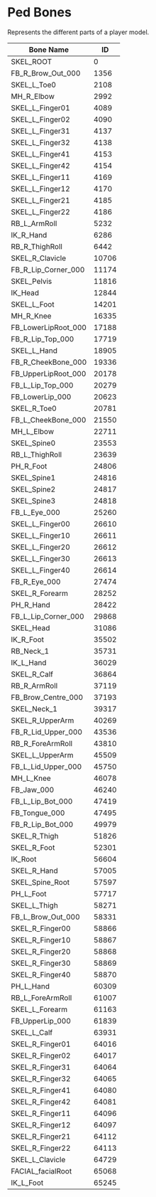 

# Ped Bones

Represents the different parts of a player model.

| Bone Name           | ID    |
| ------------------- | ----- |
| SKEL_ROOT           | 0     |
| FB_R_Brow_Out_000   | 1356  |
| SKEL_L_Toe0         | 2108  |
| MH_R_Elbow          | 2992  |
| SKEL_L_Finger01     | 4089  |
| SKEL_L_Finger02     | 4090  |
| SKEL_L_Finger31     | 4137  |
| SKEL_L_Finger32     | 4138  |
| SKEL_L_Finger41     | 4153  |
| SKEL_L_Finger42     | 4154  |
| SKEL_L_Finger11     | 4169  |
| SKEL_L_Finger12     | 4170  |
| SKEL_L_Finger21     | 4185  |
| SKEL_L_Finger22     | 4186  |
| RB_L_ArmRoll        | 5232  |
| IK_R_Hand           | 6286  |
| RB_R_ThighRoll      | 6442  |
| SKEL_R_Clavicle     | 10706 |
| FB_R_Lip_Corner_000 | 11174 |
| SKEL_Pelvis         | 11816 |
| IK_Head             | 12844 |
| SKEL_L_Foot         | 14201 |
| MH_R_Knee           | 16335 |
| FB_LowerLipRoot_000 | 17188 |
| FB_R_Lip_Top_000    | 17719 |
| SKEL_L_Hand         | 18905 |
| FB_R_CheekBone_000  | 19336 |
| FB_UpperLipRoot_000 | 20178 |
| FB_L_Lip_Top_000    | 20279 |
| FB_LowerLip_000     | 20623 |
| SKEL_R_Toe0         | 20781 |
| FB_L_CheekBone_000  | 21550 |
| MH_L_Elbow          | 22711 |
| SKEL_Spine0         | 23553 |
| RB_L_ThighRoll      | 23639 |
| PH_R_Foot           | 24806 |
| SKEL_Spine1         | 24816 |
| SKEL_Spine2         | 24817 |
| SKEL_Spine3         | 24818 |
| FB_L_Eye_000        | 25260 |
| SKEL_L_Finger00     | 26610 |
| SKEL_L_Finger10     | 26611 |
| SKEL_L_Finger20     | 26612 |
| SKEL_L_Finger30     | 26613 |
| SKEL_L_Finger40     | 26614 |
| FB_R_Eye_000        | 27474 |
| SKEL_R_Forearm      | 28252 |
| PH_R_Hand           | 28422 |
| FB_L_Lip_Corner_000 | 29868 |
| SKEL_Head           | 31086 |
| IK_R_Foot           | 35502 |
| RB_Neck_1           | 35731 |
| IK_L_Hand           | 36029 |
| SKEL_R_Calf         | 36864 |
| RB_R_ArmRoll        | 37119 |
| FB_Brow_Centre_000  | 37193 |
| SKEL_Neck_1         | 39317 |
| SKEL_R_UpperArm     | 40269 |
| FB_R_Lid_Upper_000  | 43536 |
| RB_R_ForeArmRoll    | 43810 |
| SKEL_L_UpperArm     | 45509 |
| FB_L_Lid_Upper_000  | 45750 |
| MH_L_Knee           | 46078 |
| FB_Jaw_000          | 46240 |
| FB_L_Lip_Bot_000    | 47419 |
| FB_Tongue_000       | 47495 |
| FB_R_Lip_Bot_000    | 49979 |
| SKEL_R_Thigh        | 51826 |
| SKEL_R_Foot         | 52301 |
| IK_Root             | 56604 |
| SKEL_R_Hand         | 57005 |
| SKEL_Spine_Root     | 57597 |
| PH_L_Foot           | 57717 |
| SKEL_L_Thigh        | 58271 |
| FB_L_Brow_Out_000   | 58331 |
| SKEL_R_Finger00     | 58866 |
| SKEL_R_Finger10     | 58867 |
| SKEL_R_Finger20     | 58868 |
| SKEL_R_Finger30     | 58869 |
| SKEL_R_Finger40     | 58870 |
| PH_L_Hand           | 60309 |
| RB_L_ForeArmRoll    | 61007 |
| SKEL_L_Forearm      | 61163 |
| FB_UpperLip_000     | 61839 |
| SKEL_L_Calf         | 63931 |
| SKEL_R_Finger01     | 64016 |
| SKEL_R_Finger02     | 64017 |
| SKEL_R_Finger31     | 64064 |
| SKEL_R_Finger32     | 64065 |
| SKEL_R_Finger41     | 64080 |
| SKEL_R_Finger42     | 64081 |
| SKEL_R_Finger11     | 64096 |
| SKEL_R_Finger12     | 64097 |
| SKEL_R_Finger21     | 64112 |
| SKEL_R_Finger22     | 64113 |
| SKEL_L_Clavicle     | 64729 |
| FACIAL_facialRoot   | 65068 |
| IK_L_Foot           | 65245 |
